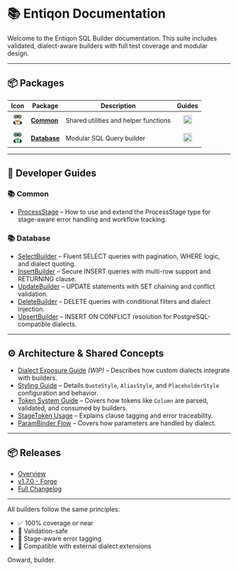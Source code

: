 # 📚 Entiqon Documentation

Welcome to the Entiqon SQL Builder documentation. This suite includes validated, dialect-aware builders with full test
coverage and modular design.

---

## 📦 Packages

| Icon                                                                                                                                          | Package                                   | Description                           |                                                Guides                                                 |
|-----------------------------------------------------------------------------------------------------------------------------------------------|-------------------------------------------|---------------------------------------|:-----------------------------------------------------------------------------------------------------:|
| <img src="https://github.com/entiqon/entiqon/blob/main/assets/entiqon_sharicon.png?raw=true.png" height="32" width="32" alt="Common Icon" />  | [**Common**](packages/common/overview.md) | Shared utilities and helper functions | <img src="https://img.icons8.com/ios-glyphs/24/000000/checked-checkbox.png" width="20" height="20" /> |
| <img src="https://github.com/entiqon/entiqon/blob/main/assets/entiqon_datacon.png?raw=true.png" height="32" width="32" alt="Database Icon" /> | [**Database**](packages/database.md)      | Modular SQL Query builder             | <img src="https://img.icons8.com/ios-glyphs/24/000000/checked-checkbox.png" width="20" height="20" /> |

---

## 📘 Developer Guides

### 📚 Common

- [ProcessStage](packages/common/guides/ProcessStage_Developer_Guide.md) – How to use and extend the ProcessStage type
  for
  stage-aware error handling and workflow tracking.

### 📚 Database

- [SelectBuilder](dev/builder/select_builder.md) – Fluent SELECT queries with pagination, WHERE logic, and dialect
  quoting.
- [InsertBuilder](dev/builder/insert_builder.md) – Secure INSERT queries with multi-row support and RETURNING clause.
- [UpdateBuilder](dev/builder/update_builder.md) – UPDATE statements with SET chaining and conflict validation.
- [DeleteBuilder](dev/builder/delete_builder.md) – DELETE queries with conditional filters and dialect injection.
- [UpsertBuilder](dev/builder/upsert_builder.md) – INSERT ON CONFLICT resolution for PostgreSQL-compatible dialects.

---

## ⚙️ Architecture & Shared Concepts

- [Dialect Exposure Guide](dev/driver/dialect.md) *(WIP)* – Describes how custom dialects integrate with builders.
- [Styling Guide](dev/driver/styling.md) – Details `QuoteStyle`, `AliasStyle`, and `PlaceholderStyle` configuration and
  behavior.
- [Token System Guide](dev/build/token.md) – Covers how tokens like `Column` are parsed, validated, and consumed by
  builders.
- [StageToken Usage](dev/builder/builder_guide.md#stagetoken) – Explains clause tagging and error traceability.
- [ParamBinder Flow](dev/builder/builder_guide.md#parambinder) – Covers how parameters are handled by dialect.

---

## 📦 Releases

- [Overview](./releases/index.md)
- [v1.7.0 - Forge](./releases/release-notes-v1.7.0.md)
- [Full Changelog](./CHANGELOG.md)

---

All builders follow the same principles:

- ✅ 100% coverage or near
- 🔐 Validation-safe
- 🧠 Stage-aware error tagging
- 🧩 Compatible with external dialect extensions

Onward, builder.
